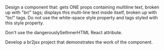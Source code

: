 Design a component that:
gets ONE props containing multiline text, broken up with "br/" tags; displays this multi-line text inside itself, broken up with "br/" tags.
Do not use the white-space style property and tags styled with this style property.

Don't use the dangerouslySetInnerHTML React attribute.

Develop a br2jsx project that demonstrates the work of the component.
